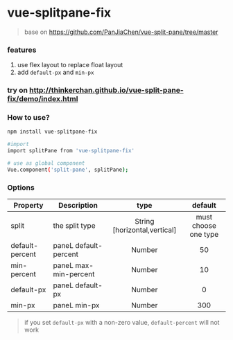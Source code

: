 # vue-splitpane-fix
> base on https://github.com/PanJiaChen/vue-split-pane/tree/master

### features
1. use flex layout to replace float layout
2. add `default-px` and `min-px`

### try on  http://thinkerchan.github.io/vue-split-pane-fix/demo/index.html

### How to use?
```bash
npm install vue-splitpane-fix

#import
import splitPane from 'vue-splitpane-fix'

# use as global component
Vue.component('split-pane', splitPane);
```


### Options
|    Property    |    Description   |   type   |	default	|
| -----------------  | ---------------- | :--------: | :----------: |
| split       | the split type |String [horizontal,vertical] |must choose one type |
| default-percent         | paneL default-percent  |Number | 50 |
| min-percent         | paneL max-min-percent  |Number | 10 |
| default-px         | paneL default-px  |Number | 0 |
| min-px         | paneL min-px  |Number | 300 |

> if you set `default-px` with a non-zero value, `default-percent` will not work
